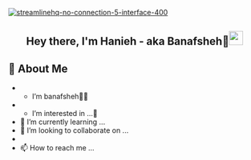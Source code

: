 

<a href="#"> <img  width="100%" height="auto" height="175px">![streamlinehq-no-connection-5-interface-400](https://user-images.githubusercontent.com/105555666/195206543-2d427a22-6708-4234-96f0-e76512163038.PNG) </a>
<h2 align="center">Hey there, I'm Hanieh - aka Banafsheh🦖<img src="https://media.giphy.com/media/hvRJCLFzcasrR4ia7z/giphy.gif" width="28"> </h2>

## 📖 About Me

- * I’m banafsheh🌻🦖
- * I’m interested in ...👀
- 🌱 I’m currently learning ...
- 💞️ I’m looking to collaborate on ...
- 
- 📫 How to reach me ...

<!---
banfshesadeghi/banfshesadeghi is a ✨ special ✨ repository because its `README.md` (this file) appears on your GitHub profile.
You can click the Preview link to take a look at your changes.
--->
